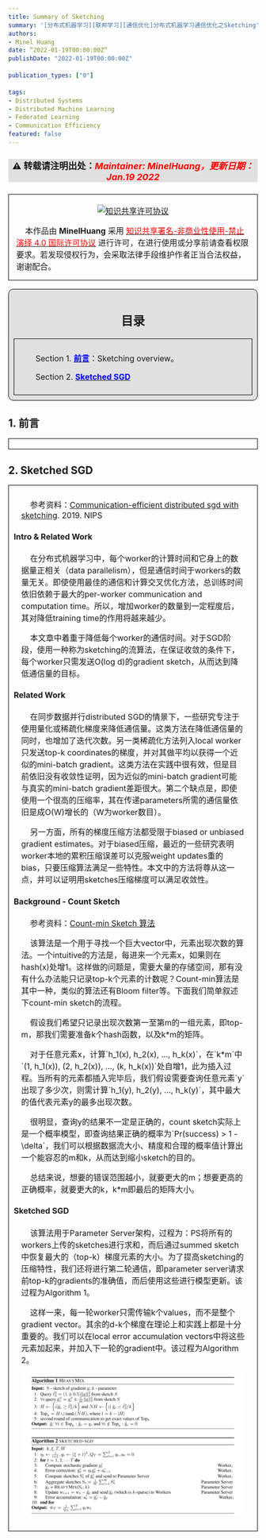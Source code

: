 ```yaml
---
title: Summary of Sketching
summary: '[分布式机器学习][联邦学习][通信优化]分布式机器学习通信优化之Sketching'
authors:
- Minel Huang
date: “2022-01-19T00:00:00Z”
publishDate: "2022-01-19T00:00:00Z"

publication_types: ["0"]

tags: 
- Distributed Systems
- Distributed Machine Learning
- Federated Learning
- Communication Efficiency
featured: false
---
```

<head>
<style>
    img{margin-left: 20px; margin-right: 20px;}
    #table th{text-align:center;}
    #table td{text-align:center;}
    p{margin-left: 15px; margin-right: 15px;}
    .div_catalogue{padding: 10px 10px; font-size: 16px; background-color: #E0E0E0; word-spacing:0px;  border:1px solid black; border-radius: 10px;}
    .div_licence{font-size: 16px; word-spacing:0px; border:1px solid black;}
    .div_learning_post{font-size: 16px; word-spacing:0px;}
    .div_indicate_source{font-size: 18px; word-spacing:0px; background-color: #E0E0E0;}
    .div_learning_post_boder{padding: 10px 10px; font-size: 16px; word-spacing:0px;  border:1px solid black;}
</style>
<!--支持网页公式显示-->    
<script type="text/javascript" src="https://cdn.mathjax.org/mathjax/latest/MathJax.js?config=AM_HTMLorMML-full"></script>
</head>

<body>

<div align="center" class="div_indicate_source">
  <h4>⚠ 转载请注明出处：<font color="red"><i>Maintainer: MinelHuang，更新日期：Jan.19 2022</i></font></h4>
  <div align="left">
  <font size="2px">
  </font>
  </div>
</div>

<div class="div_licence">
  <br>
  <div align="center">
      <a rel="license" href="http://creativecommons.org/licenses/by-nc-nd/4.0/"><img alt="知识共享许可协议" style="border-width:0; margin-left: 20px; margin-right: 20px;" src="https://i.creativecommons.org/l/by-nc-nd/4.0/88x31.png" /></a>
  </div>
  <p>
  &nbsp;&nbsp;&nbsp;&nbsp;本<span xmlns:dct="http://purl.org/dc/terms/" href="http://purl.org/dc/dcmitype/Text" rel="dct:type">作品</span>由 <span xmlns:cc="http://creativecommons.org/ns#" property="cc:attributionName"><b>MinelHuang</b></span> 采用 <a rel="license" href="http://creativecommons.org/licenses/by-nc-nd/4.0/"><font color="red">知识共享署名-非商业性使用-禁止演绎 4.0 国际许可协议</font></a> 进行许可，在进行使用或分享前请查看权限要求。若发现侵权行为，会采取法律手段维护作者正当合法权益，谢谢配合。
  </p>
</div>

<br>

<div class="div_catalogue">
  <div align="center">
    <h2> 目录 </h2>
    <p>
  </div>
  <div class="div_learning_post_boder">
    <p>
    &nbsp;&nbsp;&nbsp;&nbsp;Section 1. <a href="#section1"><font color="blue"><b>前言</b></font></a>：Sketching overview。
    <p>
    &nbsp;&nbsp;&nbsp;&nbsp;Section 2. <a href="#section2"><font color="blue"><b>Sketched SGD</b></font></a>
  </div>
</div>

<h2><a name="section1">1. 前言</a></h2>
<div class="div_learning_post_boder">
</div>

<h2><a name="section2">2. Sketched SGD</a></h2>
<div class="div_learning_post_boder">
  <p>
  &nbsp;&nbsp;&nbsp;&nbsp;参考资料：<a href="https://arxiv.org/abs/1903.04488">Communication-efficient distributed sgd with sketching</a>. 2019. NIPS

  <h4>Intro & Related Work</h4>
  <p>
  &nbsp;&nbsp;&nbsp;&nbsp;在分布式机器学习中，每个worker的计算时间和它身上的数据量正相关（data parallelism），但是通信时间于workers的数量无关。即使使用最佳的通信和计算交叉优化方法，总训练时间依旧依赖于最大的per-worker communication and computation time。所以，增加worker的数量到一定程度后，其对降低training time的作用将越来越少。<br>
  <p>
  &nbsp;&nbsp;&nbsp;&nbsp;本文章中着重于降低每个worker的通信时间。对于SGD阶段，使用一种称为sketching的流算法，在保证收敛的条件下，每个worker只需发送O(log d)的gradient sketch，从而达到降低通信量的目标。

  <h4>Related Work</h4>
  <p>
  &nbsp;&nbsp;&nbsp;&nbsp;在同步数据并行distributed SGD的情景下，一些研究专注于使用量化或稀疏化梯度来降低通信量。这类方法在降低通信量的同时，也增加了迭代次数。另一类稀疏化方法列入local worker只发送top-k coordinates的梯度，并对其做平均以获得一个近似的mini-batch gradient。这类方法在实践中很有效，但是目前依旧没有收敛性证明，因为近似的mini-batch gradient可能与真实的mini-batch gradient差距很大。第二个缺点是，即使使用一个很高的压缩率，其在传递parameters所需的通信量依旧是成O(W)增长的（W为worker数目）。<br>
  <p>
  &nbsp;&nbsp;&nbsp;&nbsp;另一方面，所有的梯度压缩方法都受限于biased or unbiased gradient estimates。对于biased压缩，最近的一些研究表明worker本地的累积压缩误差可以克服weight updates重的bias，只要压缩算法满足一些特性。本文中的方法将尊从这一点，并可以证明用sketches压缩梯度可以满足收敛性。

  <h4>Background - Count Sketch</h4>
  <p>
  &nbsp;&nbsp;&nbsp;&nbsp;参考资料：<a href="https://zhuanlan.zhihu.com/p/369981005">Count-min Sketch 算法</a> <br>
  <p>
  &nbsp;&nbsp;&nbsp;&nbsp;该算法是一个用于寻找一个巨大vector中，元素出现次数的算法。一个intuitive的方法是，每进来一个元素x，如果则在hash(x)处增1。这样做的问题是，需要大量的存储空间，那有没有什么办法能只记录top-k个元素的计数呢？Count-min算法是其中一种，类似的算法还有Bloom filter等。下面我们简单叙述下count-min sketch的流程。<br>
  <p>
  &nbsp;&nbsp;&nbsp;&nbsp;假设我们希望只记录出现次数第一至第m的一组元素，即top-m，那我们需要准备k个hash函数，以及k*m的矩阵。<br>
  <p>
  &nbsp;&nbsp;&nbsp;&nbsp;对于任意元素x，计算`h_1(x), h_2(x), ..., h_k(x)`，在`k*m`中`(1, h_1(x)), (2, h_2(x)), ..., (k, h_k(x))`处自增1，此为插入过程。当所有的元素都插入完毕后，我们假设需要查询任意元素`y`出现了多少次，则需计算`h_1(y), h_2(y), ..., h_k(y)`，其中最大的值代表元素y的最多出现次数。<br>
  <p>
  &nbsp;&nbsp;&nbsp;&nbsp;很明显，查询y的结果不一定是正确的，count sketch实际上是一个概率模型，即查询结果正确的概率为`Pr(success) > 1 - \delta`，我们可以根据数据流大小、精度和合理的概率值计算出一个能容忍的m和k，从而达到缩小sketch的目的。<br>
  <p>
  &nbsp;&nbsp;&nbsp;&nbsp;总结来说，想要的错误范围越小，就要更大的m；想要更高的正确概率，就要更大的k，k*m即最后的矩阵大小。

  <h4>Sketched SGD</h4>
  <p>
  &nbsp;&nbsp;&nbsp;&nbsp;该算法用于Parameter Server架构，过程为：PS将所有的workers上传的sketches进行求和，而后通过summed sketch中恢复最大的（top-k）梯度元素的大小。为了提高sketching的压缩特性，我们还将进行第二轮通信，即parameter server请求前top-k的gradients的准确值，而后使用这些进行模型更新。该过程为Algorithm 1。<br>
  <p>
  &nbsp;&nbsp;&nbsp;&nbsp;这样一来，每一轮worker只需传输k个values，而不是整个gradient vector。其余的d-k个梯度在理论上和实践上都是十分重要的。我们可以在local error accumulation vectors中将这些元素加起来，并加入下一轮的gradient中。该过程为Algorithm 2。<br>

  <img src="pic/2.1.png" style="margin: 0 auto;"><br>

</div>